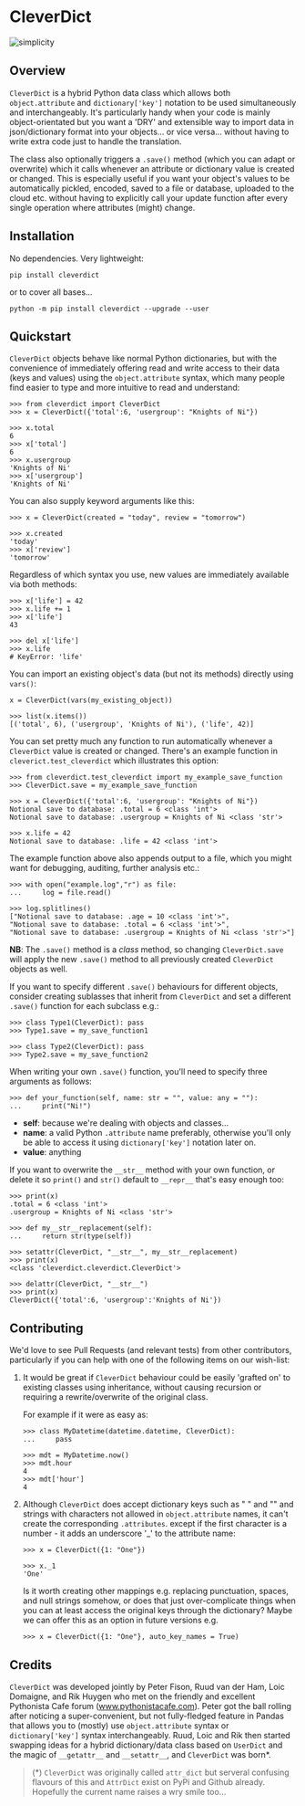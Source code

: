 # CleverDict

![simplicity](https://twitter.com/InspiringThinkn/status/929220940025626625/photo/1)

## Overview

```CleverDict``` is a hybrid Python data class which allows both ```object.attribute``` and ```dictionary['key']``` notation to be used simultaneously and interchangeably.  It's particularly handy when your code is mainly object-orientated but you want a 'DRY' and extensible way to import data in json/dictionary format into your objects... or vice versa... without having to write extra code just to handle the translation.

The class also optionally triggers a ```.save()``` method (which you can adapt or overwrite) which it calls whenever an attribute or dictionary value is created or changed.  This is especially useful if you want your object's values to be automatically pickled, encoded, saved to a file or database, uploaded to the cloud etc. without having to explicitly call your update function after every single operation where attributes (might) change.


## Installation
No dependencies.  Very lightweight:

    pip install cleverdict

or to cover all bases...

    python -m pip install cleverdict --upgrade --user

## Quickstart

```CleverDict``` objects behave like normal Python dictionaries, but with the convenience of immediately offering read and write access to their data (keys and values) using the ```object.attribute``` syntax, which many people find easier to type and more intuitive to read and understand:

    >>> from cleverdict import CleverDict
    >>> x = CleverDict({'total':6, 'usergroup': "Knights of Ni"})

    >>> x.total
    6
    >>> x['total']
    6
    >>> x.usergroup
    'Knights of Ni'
    >>> x['usergroup']
    'Knights of Ni'

You can also supply keyword arguments like this:

    >>> x = CleverDict(created = "today", review = "tomorrow")

    >>> x.created
    'today'
    >>> x['review']
    'tomorrow'

Regardless of which syntax you use, new values are immediately available via both methods:

    >>> x['life'] = 42
    >>> x.life += 1
    >>> x['life']
    43

    >>> del x['life']
    >>> x.life
    # KeyError: 'life'

You can import an existing object's data (but not its methods) directly using ```vars()```:

    x = CleverDict(vars(my_existing_object))

    >>> list(x.items())
    [('total', 6), ('usergroup', 'Knights of Ni'), ('life', 42)]

You can set pretty much any function to run automatically whenever a ```CleverDict``` value is created or changed.  There's an example function in ```cleverict.test_cleverdict``` which illustrates this option:

    >>> from cleverdict.test_cleverdict import my_example_save_function
    >>> CleverDict.save = my_example_save_function

    >>> x = CleverDict({'total':6, 'usergroup': "Knights of Ni"})
    Notional save to database: .total = 6 <class 'int'>
    Notional save to database: .usergroup = Knights of Ni <class 'str'>

    >>> x.life = 42
    Notional save to database: .life = 42 <class 'int'>


The example function above also appends output to a file, which you might want for debugging, auditing,  further analysis etc.:

    >>> with open("example.log","r") as file:
    ...     log = file.read()

    >>> log.splitlines()
    ["Notional save to database: .age = 10 <class 'int'>",
    "Notional save to database: .total = 6 <class 'int'>",
    "Notional save to database: .usergroup = Knights of Ni <class 'str'>"]

**NB**: The ```.save()``` method is a *class* method, so changing ```CleverDict.save``` will apply the new ```.save()``` method to all previously created ```CleverDict``` objects as well.

If you want to specify different ```.save()``` behaviours for different objects, consider creating sublasses that inherit from ```CleverDict``` and set a different
```.save()``` function for each subclass e.g.:

    >>> class Type1(CleverDict): pass
    >>> Type1.save = my_save_function1

    >>> class Type2(CleverDict): pass
    >>> Type2.save = my_save_function2

When writing your own ```.save()``` function, you'll need to specify three arguments as follows:


    >>> def your_function(self, name: str = "", value: any = ""):
    ...     print("Ni!")


* **self**: because we're dealing with objects and classes...
* **name**: a valid Python ```.attribute``` name preferably, otherwise you'll only be able to access it using ```dictionary['key']``` notation later on.
* **value**: anything

If you want to overwrite the ```__str__``` method with your own function, or delete it so ```print()``` and ```str()``` default to ```__repr__``` that's easy enough too:

    >>> print(x)
    .total = 6 <class 'int'>
    .usergroup = Knights of Ni <class 'str'>

    >>> def my__str__replacement(self):
    ...     return str(type(self))

    >>> setattr(CleverDict, "__str__", my__str__replacement)
    >>> print(x)
    <class 'cleverdict.cleverdict.CleverDict'>

    >>> delattr(CleverDict, "__str__")
    >>> print(x)
    CleverDict({'total':6, 'usergroup':'Knights of Ni'})

## Contributing

We'd love to see Pull Requests (and relevant tests) from other contributors, particularly if you can help with one of the following items on our wish-list:

1. It would be great if ```CleverDict``` behaviour could be easily 'grafted on' to existing classes using inheritance, without causing recursion or requiring a rewrite/overwrite of the original class.

    For example if it were as easy as:

    ```
    >>> class MyDatetime(datetime.datetime, CleverDict):
    ...     pass

    >>> mdt = MyDatetime.now()
    >>> mdt.hour
    4
    >>> mdt['hour']
    4
    ```

2. Although ```CleverDict``` does accept dictionary keys such as " " and "" and strings with characters not allowed in ```object.attribute``` names, it can't create the corresponding ```.attributes```. except if the first character is a number - it adds an underscore '_' to the attribute name:


    ```
    >>> x = CleverDict({1: "One"})

    >>> x._1
    'One'
    ```

    Is it worth creating other mappings e.g. replacing punctuation, spaces, and null strings somehow, or does that just over-complicate things when you can at least access the original keys through the dictionary?  Maybe we can offer this as an option in future versions e.g.

    ```
    >>> x = CleverDict({1: "One"}, auto_key_names = True)
    ```



## Credits
```CleverDict``` was developed jointly by Peter Fison, Ruud van der Ham, Loic Domaigne, and Rik Huygen who met on the friendly and excellent Pythonista Cafe forum (www.pythonistacafe.com).  Peter got the ball rolling after noticing a super-convenient, but not fully-fledged feature in Pandas that allows you to (mostly) use ```object.attribute``` syntax or ```dictionary['key']``` syntax interchangeably. Ruud, Loic and Rik then started swapping ideas for a hybrid  dictionary/data class based on ```UserDict``` and the magic of ```__getattr__``` and ```__setattr__```, and ```CleverDict``` was born*.

>(\*) ```CleverDict``` was originally called ```attr_dict``` but serveral confusing flavours of this and ```AttrDict``` exist on PyPi and Github already.  Hopefully the current name raises a wry smile too...
